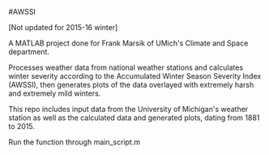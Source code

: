 #AWSSI

[Not updated for 2015-16 winter]

A MATLAB project done for Frank Marsik of UMich's Climate and Space department.

Processes weather data from national weather stations and calculates winter severity according to the 
Accumulated Winter Season Severity Index (AWSSI), then generates plots of the data overlayed with extremely
harsh and extremely mild winters.

This repo includes input data from the University of Michigan's weather station as well as the calculated data
and generated plots, dating from 1881 to 2015.

Run the function through main_script.m
